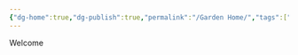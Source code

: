 ```yaml
---
{"dg-home":true,"dg-publish":true,"permalink":"/Garden Home/","tags":["gardenEntry"],"dgPassFrontmatter":true,"created":"2024-11-10T21:26:31.280+08:00","updated":"2024-11-11T02:40:06.385+08:00"}
---
```


Welcome
